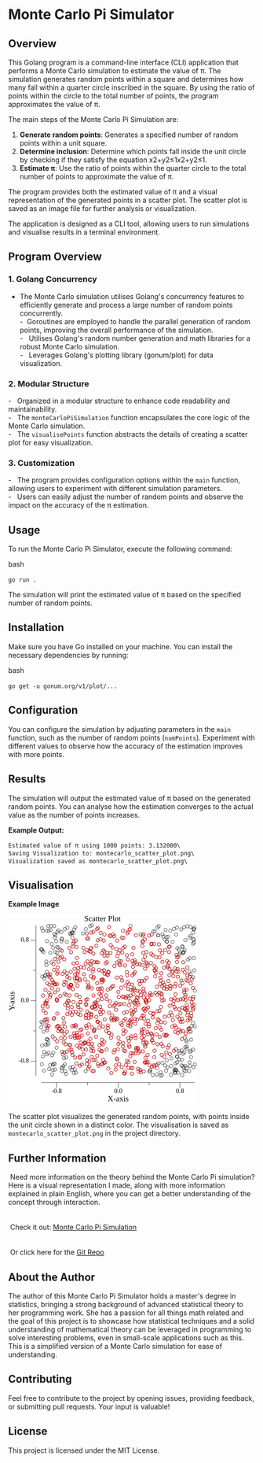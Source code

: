 Monte Carlo Pi Simulator
========================

Overview
--------

This Golang program is a command-line interface (CLI) application that performs a Monte Carlo simulation to estimate the value of π. The simulation generates random points within a square and determines how many fall within a quarter circle inscribed in the square. By using the ratio of points within the circle to the total number of points, the program approximates the value of π.

The main steps of the Monte Carlo Pi Simulation are:

1. **Generate random points**: Generates a specified number of random points within a unit square.
2. **Determine inclusion**: Determine which points fall inside the unit circle by checking if they satisfy the equation x2+y2≤1x2+y2≤1.
3. **Estimate π**: Use the ratio of points within the quarter circle to the total number of points to approximate the value of π.

The program provides both the estimated value of π and a visual representation of the generated points in a scatter plot. The scatter plot is saved as an image file for further analysis or visualization.

The application is designed as a CLI tool, allowing users to run simulations and visualise results in a terminal environment.

Program Overview
----------------

### 1\. Golang Concurrency

- The Monte Carlo simulation utilises Golang's concurrency features to efficiently generate and process a large number of random points concurrently.\
-  Goroutines are employed to handle the parallel generation of random points, improving the overall performance of the simulation.\
-   Utilises Golang's random number generation and math libraries for a robust Monte Carlo simulation.\
-   Leverages Golang's plotting library (gonum/plot) for data visualization.

### 2\. Modular Structure

-   Organized in a modular structure to enhance code readability and maintainability.\
-   The `monteCarloPiSimulation` function encapsulates the core logic of the Monte Carlo simulation.\
-   The `visualisePoints` function abstracts the details of creating a scatter plot for easy visualization.

### 3\. Customization

-   The program provides configuration options within the `main` function, allowing users to experiment with different simulation parameters.\
-   Users can easily adjust the number of random points and observe the impact on the accuracy of the π estimation.


Usage
-----

To run the Monte Carlo Pi Simulator, execute the following command:

bash

`go run .`

The simulation will print the estimated value of π based on the specified number of random points.

Installation
------------

Make sure you have Go installed on your machine. You can install the necessary dependencies by running:

bash

`go get -u gonum.org/v1/plot/...`

Configuration
-------------

You can configure the simulation by adjusting parameters in the `main` function, such as the number of random points (`numPoints`). Experiment with different values to observe how the accuracy of the estimation improves with more points.

Results
-------

The simulation will output the estimated value of π based on the generated random points. You can analyse how the estimation converges to the actual value as the number of points increases.

**Example Output:**

```\
Estimated value of π using 1000 points: 3.132000\
Saving Visualization to: montecarlo_scatter_plot.png\
Visualization saved as montecarlo_scatter_plot.png\
```

Visualisation
-------------

**Example Image**

![Monte Carlo Pi Simulation](montecarlo_scatter_plot.png)

The scatter plot visualizes the generated random points, with points inside the unit circle shown in a distinct color. The visualisation is saved as `montecarlo_scatter_plot.png` in the project directory.

Further Information
------------

 Need more information on the theory behind the Monte Carlo Pi simulation? Here is a visual representation I made, along with more information explained in plain English, where you can get a better understanding of the concept through interaction.\
 <br/>\
 Check it out: [Monte Carlo Pi Simulation](https://monte-carlo-simulator-demo.netlify.app/)\
 <br>\
 Or click here for the [Git Repo](https://github.com/amy324/Visual-Monte-Carlo-Simulator.git)

About the Author
----------------

The author of this Monte Carlo Pi Simulator holds a master's degree in statistics, bringing a strong background of advanced statistical theory to her programming work. She has a passion for all things math related and the goal of this project is to showcase how statistical techniques and a solid understanding of mathematical theory can be leveraged in programming to solve interesting problems, even in small-scale applications such as this. This is a simplified version of a Monte Carlo simulation for ease of understanding.

Contributing
------------

Feel free to contribute to the project by opening issues, providing feedback, or submitting pull requests. Your input is valuable!

License
-------

This project is licensed under the MIT License.
